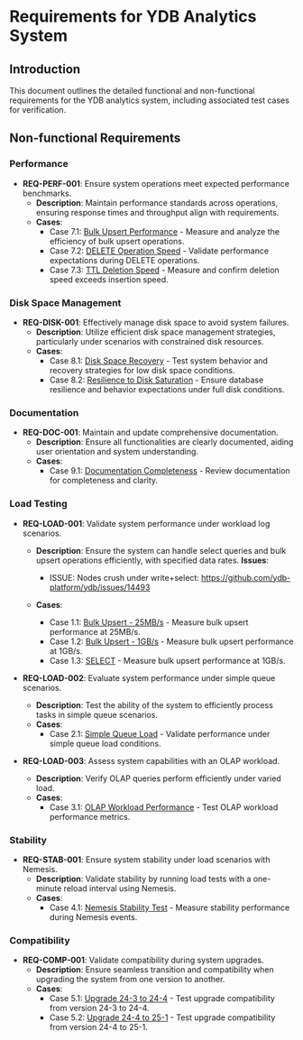 # Requirements for YDB Analytics System

## Introduction
This document outlines the detailed functional and non-functional requirements for the YDB analytics system, including associated test cases for verification.

## Non-functional Requirements

### Performance

- **REQ-PERF-001**: Ensure system operations meet expected performance benchmarks.
  - **Description**: Maintain performance standards across operations, ensuring response times and throughput align with requirements.
  - **Cases**:
    - Case 7.1: [Bulk Upsert Performance](path/to/test/34) - Measure and analyze the efficiency of bulk upsert operations.
    - Case 7.2: [DELETE Operation Speed](path/to/test/35) - Validate performance expectations during DELETE operations.
    - Case 7.3: [TTL Deletion Speed](path/to/test/36) - Measure and confirm deletion speed exceeds insertion speed.

### Disk Space Management
- **REQ-DISK-001**: Effectively manage disk space to avoid system failures.
  - **Description**: Utilize efficient disk space management strategies, particularly under scenarios with constrained disk resources.
  - **Cases**:
    - Case 8.1: [Disk Space Recovery](path/to/test/37) - Test system behavior and recovery strategies for low disk space conditions.
    - Case 8.2: [Resilience to Disk Saturation](path/to/test/38) - Ensure database resilience and behavior expectations under full disk conditions.

### Documentation
- **REQ-DOC-001**: Maintain and update comprehensive documentation.
  - **Description**: Ensure all functionalities are clearly documented, aiding user orientation and system understanding.
  - **Cases**:
    - Case 9.1: [Documentation Completeness](path/to/test/39) - Review documentation for completeness and clarity.

### Load Testing

- **REQ-LOAD-001**: Validate system performance under workload log scenarios.
  - **Description**: Ensure the system can handle select queries and bulk upsert operations efficiently, with specified data rates.
   **Issues**: 
    - ISSUE: Nodes crush under write+select: https://github.com/ydb-platform/ydb/issues/14493

  - **Cases**:
    - Case 1.1: [Bulk Upsert - 25MB/s](path/to/test/bulk_upsert_25mbs) - Measure bulk upsert performance at 25MB/s.
    - Case 1.2: [Bulk Upsert - 1GB/s](path/to/test/bulk_upsert_1gbs) - Measure bulk upsert performance at 1GB/s.
    - Case 1.3: [SELECT](path/to/test/bulk_upsert_1gbs) - Measure bulk upsert performance at 1GB/s.

- **REQ-LOAD-002**: Evaluate system performance under simple queue scenarios.
  - **Description**: Test the ability of the system to efficiently process tasks in simple queue scenarios.
  - **Cases**:
    - Case 2.1: [Simple Queue Load](path/to/test/simple_queue_load) - Validate performance under simple queue load conditions.

- **REQ-LOAD-003**: Assess system capabilities with an OLAP workload.
  - **Description**: Verify OLAP queries perform efficiently under varied load.
  - **Cases**:
    - Case 3.1: [OLAP Workload Performance](path/to/test/olap_load) - Test OLAP workload performance metrics.

### Stability

- **REQ-STAB-001**: Ensure system stability under load scenarios with Nemesis.
  - **Description**: Validate stability by running load tests with a one-minute reload interval using Nemesis.
  - **Cases**:
    - Case 4.1: [Nemesis Stability Test](path/to/test/nemesis_stability) - Measure stability performance during Nemesis events.

### Compatibility

- **REQ-COMP-001**: Validate compatibility during system upgrades.
  - **Description**: Ensure seamless transition and compatibility when upgrading the system from one version to another.
  - **Cases**:
    - Case 5.1: [Upgrade 24-3 to 24-4](path/to/test/upgrade_24_3_to_24_4) - Test upgrade compatibility from version 24-3 to 24-4.
    - Case 5.2: [Upgrade 24-4 to 25-1](path/to/test/upgrade_24_4_to_25_1) - Test upgrade compatibility from version 24-4 to 25-1.
